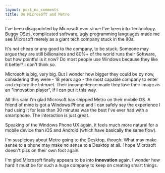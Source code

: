 ```yaml
---
layout: post_no_comments
title: On Microsoft and Metro
---
```


<span class="drops">I</span>'ve been disappointed by Microsoft ever since I've been into Technology. Buggy OSes, complicated software, ugly programming languages made me see Microsoft merely as a giant tech company stuck in the 80s. 

It's not cheap or any good to the company, to be stuck. Someone may argue they are still billionaires and 80%+ of the world runs their Software, but how pointful is it now? Do most people use Windows because they like it better? I don't think so.

Microsoft is big, very big. But I wonder how bigger they could be by now, considering they were - 18 years ago - the most capable company to enter and explore the Internet. Their incompetence made they lose their image as an "innovation player", if I can put it this way.

All this said I'm glad Microsoft has shipped Metro on their mobile OS. A friend of mine is got a Windows Phone and I can safely say the experience I had using it for less than 30 minutes was the best I've ever had with a smartphone. The interaction is just great.

Speaking of the Windows Phone UX again, it feels much more natural for a mobile device than iOS and Android (which have basically the same flow).

I'm suspicious about Metro going to the Desktop, though. What may make sense to a phone may make no sense to a Desktop at all. I hope Microsoft doesn't piss on their own foot again.

I'm glad Microsoft finally appears to be into **innovation** again. I wonder how hard it must be for such a huge company to keep on creating smart things.